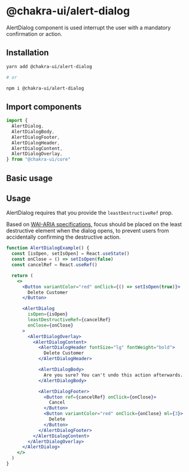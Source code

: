 # @chakra-ui/alert-dialog

AlertDialog component is used interrupt the user with a mandatory confirmation
or action.

## Installation

```sh
yarn add @chakra-ui/alert-dialog

# or

npm i @chakra-ui/alert-dialog
```

## Import components

```jsx
import {
  AlertDialog,
  AlertDialogBody,
  AlertDialogFooter,
  AlertDialogHeader,
  AlertDialogContent,
  AlertDialogOverlay,
} from "@chakra-ui/core"
```

## Basic usage

## Usage

AlertDialog requires that you provide the `leastDestructiveRef` prop.

Based on
[WAI-ARIA specifications](https://www.w3.org/TR/wai-aria-practices/#alertdialog),
focus should be placed on the least destructive element when the dialog opens,
to prevent users from accidentally confirming the destructive action.

```jsx
function AlertDialogExample() {
  const [isOpen, setIsOpen] = React.useState()
  const onClose = () => setIsOpen(false)
  const cancelRef = React.useRef()

  return (
    <>
      <Button variantColor="red" onClick={() => setIsOpen(true)}>
        Delete Customer
      </Button>

      <AlertDialog
        isOpen={isOpen}
        leastDestructiveRef={cancelRef}
        onClose={onClose}
      >
        <AlertDialogOverlay>
          <AlertDialogContent>
            <AlertDialogHeader fontSize="lg" fontWeight="bold">
              Delete Customer
            </AlertDialogHeader>

            <AlertDialogBody>
              Are you sure? You can't undo this action afterwards.
            </AlertDialogBody>

            <AlertDialogFooter>
              <Button ref={cancelRef} onClick={onClose}>
                Cancel
              </Button>
              <Button variantColor="red" onClick={onClose} ml={3}>
                Delete
              </Button>
            </AlertDialogFooter>
          </AlertDialogContent>
        </AlertDialogOverlay>
      </AlertDialog>
    </>
  )
}
```
